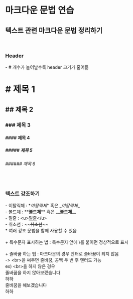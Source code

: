 # 마크다운 문법 연습
## 텍스트 관련 마크다운 문법 정리하기  
<br>

### **Header** 
\- # 개수가 늘어날수록 header 크기가 줄어듦 
<br>

# # 제목 1
## ## 제목 2
### ### 제목 3
#### #### 제목 4
##### ##### 제목 5
###### ###### 제목 6
<br>

### **텍스트 강조하기**
\- 이탈릭체 : \**이탈릭체*\* 혹은 \__이탈릭체_\_ <br>
\- 볼드체 : \*\***볼드체**\*\* 혹은 \_\___볼드체__\_\_ <br>
\- 밑줄 : \<u\><u>밑줄</u><\/u> <br>
\- 취소선 : \~\~~~취소선~~\~\~ <br>
\* 여러 강조 문법을 함께 사용할 수 있음 <br>
<br>
\+ 특수문자 표시하는 법 : 특수문자 앞에 \\를 붙이면 정상적으로 표시 <br> <br>
\+ 줄바꿈 하는 법 : 마크다운의 경우 엔터로 줄바꿈이 되지 않음 <br> 
-> \<br>을 써주면 줄바꿈, 공백 두 번 후 엔터도 가능 <br>
ex) \<br>을 하지 않은 경우 <br>
줄바꿈을 하지 않아보겠습니다   
하하 <br>
줄바꿈을 해보겠습니다 <br> 
하하
